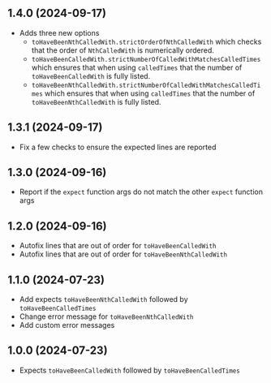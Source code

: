 ## 1.4.0 (2024-09-17)

- Adds three new options
  - `toHaveBeenNthCalledWith.strictOrderOfNthCalledWith` which checks that the order of `NthCalledWith` is numerically ordered.
  - `toHaveBeenCalledWith.strictNumberOfCalledWithMatchesCalledTimes` which ensures that when using `calledTimes` that the number of `toHaveBeenCalledWith` is fully listed.
  - `toHaveBeenNthCalledWith.strictNumberOfCalledWithMatchesCalledTimes` which ensures that when using `calledTimes` that the number of `toHaveBeenNthCalledWith` is fully listed.

## 1.3.1 (2024-09-17)

- Fix a few checks to ensure the expected lines are reported

## 1.3.0 (2024-09-16)

- Report if the `expect` function args do not match the other `expect` function args

## 1.2.0 (2024-09-16)

- Autofix lines that are out of order for `toHaveBeenCalledWith`
- Autofix lines that are out of order for `toHaveBeenNthCalledWith`

## 1.1.0 (2024-07-23)

- Add expects `toHaveBeenNthCalledWith` followed by `toHaveBeenCalledTimes`
- Change error message for `toHaveBeenNthCalledWith`
- Add custom error messages

## 1.0.0 (2024-07-23)

- Expects `toHaveBeenCalledWith` followed by `toHaveBeenCalledTimes`
